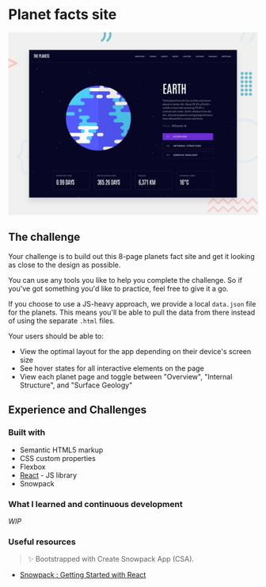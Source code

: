 # Planet facts site

![Design preview for the Planets fact site coding challenge](./preview.jpg)

## The challenge

Your challenge is to build out this 8-page planets fact site and get it looking as close to the design as possible.

You can use any tools you like to help you complete the challenge. So if you've got something you'd like to practice, feel free to give it a go.

If you choose to use a JS-heavy approach, we provide a local `data.json` file for the planets. This means you'll be able to pull the data from there instead of using the separate `.html` files.

Your users should be able to:

- View the optimal layout for the app depending on their device's screen size
- See hover states for all interactive elements on the page
- View each planet page and toggle between "Overview", "Internal Structure", and "Surface Geology"

## Experience and Challenges

### Built with

- Semantic HTML5 markup
- CSS custom properties
- Flexbox
- [React](https://reactjs.org/) - JS library
- Snowpack

### What I learned and continuous development

_WIP_

### Useful resources

> ✨ Bootstrapped with Create Snowpack App (CSA).

- [Snowpack : Getting Started with React](https://www.snowpack.dev/tutorials/react)
